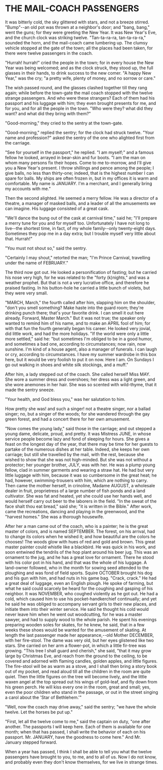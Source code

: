 # THE MAIL-COACH PASSENGERS

It was bitterly cold, the sky glittered with stars, and not a
breeze stirred. "Bump"--an old pot was thrown at a neighbor's door;
and "bang, bang," went the guns; for they were greeting the New
Year. It was New Year's Eve, and the church clock was striking twelve.
"Tan-ta-ra-ra, tan-ta-ra-ra," sounded the horn, and the mail-coach
came lumbering up. The clumsy vehicle stopped at the gate of the town;
all the places had been taken, for there were twelve passengers in the
coach.

"Hurrah! hurrah!" cried the people in the town; for in every house
the New Year was being welcomed; and as the clock struck, they stood
up, the full glasses in their hands, to drink success to the new
comer. "A happy New Year," was the cry; "a pretty wife, plenty of
money, and no sorrow or care."

The wish passed round, and the glasses clashed together till
they rang again; while before the town-gate the mail coach stopped
with the twelve strange passengers. And who were these strangers? Each
of them had his passport and his luggage with him; they even brought
presents for me, and for you, and for all the people in the town. "Who
were they? what did they want? and what did they bring with them?"

"Good-morning," they cried to the sentry at the town-gate.

"Good-morning," replied the sentry; for the clock had struck
twelve. "Your name and profession?" asked the sentry of the one who
alighted first from the carriage.

"See for yourself in the passport," he replied. "I am myself;" and
a famous fellow he looked, arrayed in bear-skin and fur boots. "I am
the man on whom many persons fix their hopes. Come to me to-morrow,
and I'll give you a New Year's present. I throw shillings and pence
among the people; I give balls, no less than thirty-one; indeed,
that is the highest number I can spare for balls. My ships are often
frozen in, but in my offices it is warm and comfortable. My name is
JANUARY. I'm a merchant, and I generally bring my accounts with me."

Then the second alighted. He seemed a merry fellow. He was a
director of a theatre, a manager of masked balls, and a leader of
all the amusements we can imagine. His luggage consisted of a great
cask.

"We'll dance the bung out of the cask at carnival time," said
he; "I'll prepare a merry tune for you and for myself too.
Unfortunately I have not long to live--the shortest time, in fact,
of my whole family--only twenty-eight days. Sometimes they pop me in a
day extra; but I trouble myself very little about that. Hurrah!"

"You must not shout so," said the sentry.

"Certainly I may shout," retorted the man; "I'm Prince Carnival,
travelling under the name of FEBRUARY."

The third now got out. He looked a personification of fasting; but
he carried his nose very high, for he was related to the "forty
(k)nights," and was a weather prophet. But that is not a very
lucrative office, and therefore he praised fasting. In his button-hole
he carried a little bunch of violets, but they were very small.

"MARCH, March," the fourth called after him, slapping him on the
shoulder, "don't you smell something? Make haste into the guard
room; they're drinking punch there; that's your favorite drink. I
can smell it out here already. Forward, Master March." But it was
not true; the speaker only wanted to remind him of his name, and to
make an APRIL fool of him; for with that fun the fourth generally
began his career. He looked very jovial, did little work, and had
the more holidays. "If the world were only a little more settled,"
said he: "but sometimes I'm obliged to be in a good humor, and
sometimes a bad one, according to circumstances; now rain, now
sunshine. I'm kind of a house agent, also a manager of funerals. I can
laugh or cry, according to circumstances. I have my summer wardrobe in
this box here, but it would be very foolish to put it on now. Here I
am. On Sundays I go out walking in shoes and white silk stockings, and
a muff."

After him, a lady stepped out of the coach. She called herself
Miss MAY. She wore a summer dress and overshoes; her dress was a light
green, and she wore anemones in her hair. She was so scented with
wild-thyme, that it made the sentry sneeze.

"Your health, and God bless you," was her salutation to him.

How pretty she was! and such a singer! not a theatre singer, nor a
ballad singer; no, but a singer of the woods; for she wandered through
the gay green forest, and had a concert there for her own amusement.

"Now comes the young lady," said those in the carriage; and out
stepped a young dame, delicate, proud, and pretty. It was Mistress
JUNE, in whose service people become lazy and fond of sleeping for
hours. She gives a feast on the longest day of the year, that there
may be time for her guests to partake of the numerous dishes at her
table. Indeed, she keeps her own carriage; but still she travelled
by the mail, with the rest, because she wished to show that she was
not high-minded. But she was not without a protector; her younger
brother, JULY, was with her. He was a plump young fellow, clad in
summer garments and wearing a straw hat. He had but very little
luggage with him, because it was so cumbersome in the great heat; he
had, however, swimming-trousers with him, which are nothing to
carry. Then came the mother herself, in crinoline, Madame AUGUST, a
wholesale dealer in fruit, proprietress of a large number of fish
ponds and a land cultivator. She was fat and heated, yet she could use
her hands well, and would herself carry out beer to the laborers in
the field. "In the sweat of the face shalt thou eat bread," said
she; "it is written in the Bible." After work, came the recreations,
dancing and playing in the greenwood, and the "harvest homes." She was
a thorough housewife.

After her a man came out of the coach, who is a painter; he is the
great master of colors, and is named SEPTEMBER. The forest, on his
arrival, had to change its colors when he wished it; and how beautiful
are the colors he chooses! The woods glow with hues of red and gold
and brown. This great master painter could whistle like a blackbird.
He was quick in his work, and soon entwined the tendrils of the hop
plant around his beer jug. This was an ornament to the jug, and he has
a great love for ornament. There he stood with his color pot in his
hand, and that was the whole of his luggage. A land-owner followed,
who in the month for sowing seed attended to the ploughing and was
fond of field sports. Squire OCTOBER brought his dog and his gun
with him, and had nuts in his game bag. "Crack, crack." He had a great
deal of luggage, even an English plough. He spoke of farming, but what
he said could scarcely be heard for the coughing and gasping of his
neighbor. It was NOVEMBER, who coughed violently as he got out. He had
a cold, which caused him to use his pocket-handkerchief continually;
and yet he said he was obliged to accompany servant girls to their new
places, and initiate them into their winter service. He said he
thought his cold would never leave him when he went out woodcutting,
for he was a master sawyer, and had to supply wood to the whole
parish. He spent his evenings preparing wooden soles for skates, for
he knew, he said, that in a few weeks these shoes would be wanted
for the amusement of skating. At length the last passenger made her
appearance,--old Mother DECEMBER, with her fire-stool. The dame was
very old, but her eyes glistened like two stars. She carried on her
arm a flower-pot, in which a little fir-tree was growing. "This tree I
shall guard and cherish," she said, "that it may grow large by
Christmas Eve, and reach from the ground to the ceiling, to be covered
and adorned with flaming candles, golden apples, and little figures.
The fire-stool will be as warm as a stove, and I shall then bring a
story book out of my pocket, and read aloud till all the children in
the room are quite quiet. Then the little figures on the tree will
become lively, and the little waxen angel at the top spread out his
wings of gold-leaf, and fly down from his green perch. He will kiss
every one in the room, great and small; yes, even the poor children
who stand in the passage, or out in the street singing a carol about
the 'Star of Bethlehem.'"

"Well, now the coach may drive away," said the sentry; "we have
the whole twelve. Let the horses be put up."

"First, let all the twelve come to me," said the captain on
duty, "one after another. The passports I will keep here. Each of them
is available for one month; when that has passed, I shall write the
behavior of each on his passport. Mr. JANUARY, have the goodness to
come here." And Mr. January stepped forward.

When a year has passed, I think I shall be able to tell you what
the twelve passengers have brought to you, to me, and to all of us.
Now I do not know, and probably even they don't know themselves, for
we live in strange times.




